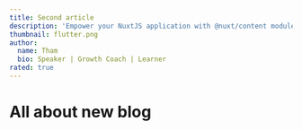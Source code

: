 ```yaml
---
title: Second article
description: 'Empower your NuxtJS application with @nuxt/content module: write in a content/ directory and fetch your Markdown, `JSON`, YAML and CSV files through a MongoDB like API, acting as a Git-based Headless CMS.'
thumbnail: flutter.png
author:
  name: Tham
  bio: Speaker | Growth Coach | Learner
rated: true
---
```


# All about new blog